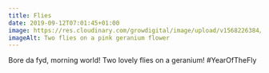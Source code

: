```yaml
---
title: Flies
date: 2019-09-12T07:01:45+01:00
image: https://res.cloudinary.com/growdigital/image/upload/v1568226384/flies-EF9FB5F4.jpg
imageAlt: Two flies on a pink geranium flower
---
```


Bore da fyd, morning world! Two lovely flies on a geranium! #YearOfTheFly
